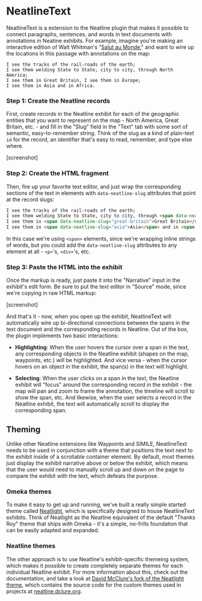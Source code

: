 # NeatlineText

NeatlineText is a extension to the Neatline plugin that makes it possible to connect paragraphs, sentences, and words in text documents with annotations in Neatine exhibits. For example, imagine you're making an interactive edition of Walt Whitman's "[Salut au Monde][salut-au-monde]," and want to wire up the locations in this passage with annotations on the map:

```
I see the tracks of the rail-roads of the earth;	 
I see them welding State to State, city to city, through North America;
I see them in Great Britain, I see them in Europe;	 
I see them in Asia and in Africa.
```

### Step 1: Create the Neatline records

First, create records in the Neatline exhibit for each of the geographic entities that you want to represent on the map - North America, Great Britain, etc. - and fill in the "Slug" field in the "Text" tab with some sort of semantic, easy-to-remember string. Think of the slug as a kind of plain-text `id` for the record, an identifier that's easy to read, remember, and type else where.

[screenshot]

### Step 2: Create the HTML fragment

Then, fire up your favorite text editor, and just wrap the corresponding sections of the text in elements with `data-neatline-slug` attributes that point at the record slugs:

```html
I see the tracks of the rail-roads of the earth;	 
I see them welding State to State, city to city, through <span data-neatline-slug="north-america">North America</span>;
I see them in <span data-neatline-slug="great-britain">Great Britain</span>, I see them in <span data-neatline-slug="europe">Europe</span>;	 
I see them in <span data-neatline-slug="asia">Asia</span> and in <span data-neatline-slug="africa">Africa</span>.
```

In this case we're using `<span>` elements, since we're wrapping inline strings of words, but you could add the `data-neatline-slug` attributes to any element at all - `<p>`'s, `<div>`'s, etc.

### Step 3: Paste the HTML into the exhibit

Once the markup is ready, just paste it into the "Narrative" input in the exhibit's edit form. Be sure to put the text editor in "Source" mode, since we're copying in raw HTML markup:

[screenshot]

And that's it - now, when you open up the exhibit, NeatlineText will automatically wire up bi-directional connections between the spans in the text document and the corresponding records in Neatline. Out of the box, the plugin implements two basic interactions:

  - **Highlighting**: When the user hovers the cursor over a span in the text, any corresponding objects in the Neatline exhibit (shapes on the map, waypoints, etc.) will be highlighted. And vice versa - when the cursor hovers on an object in the exhibit, the span(s) in the text will highlight.

  - **Selecting**: When the user clicks on a span in the text, the Neatline exhibit will "focus" around the corresponding record in the exhibit - the map will pan and zoom to frame the annotation, the timeline will scroll to show the span, etc. And likewise, when the user selects a record in the Neatline exhibit, the text will automatically scroll to display the corresponding span.

## Theming

Unlike other Neatline extensions like Waypoints and SIMILE, NeatlineText needs to be used in conjunction with a theme that positions the text next to the exhibit inside of a scrollable container element. By default, most themes just display the exhibit narrative above or below the exhibit, which means that the user would need to manually scroll up and down on the page to compare the exhibit with the text, which defeats the purpose.

### Omeka themes

To make it easy to get up and running, we've built a really simple started theme called [Neatlight][neatlight], which is specifically designed to house NeatlineText exhibits. Think of Neatlight as the Neatline equivalent of the default "Thanks Roy" theme that ships with Omeka - it's a simple, no-frills foundation that can be easily adapted and expanded.

### Neatline themes

The other approach is to use Neatline's exhibit-specific themeing system, which makes it possible to create completely separate themes for each individual Neatline exhibit. For more information about this, check out the documentation, and take a look at [David McClure's fork of the Neatlight theme][neatlight-mcclure], which contains the source code for the custom themes used in projects at [neatline.dclure.org][neatline-dclure]. 

[salut-au-monde]: http://www.bartelby.com/142/74.html
[neatlight]: https://github.com/scholarslab/neatlight
[neatlight-mcclure]: https://github.com/davidmcclure/neatlight/tree/master/neatline/exhibits/themes
[neatline-dclure]: http://neatline.dclure.org
